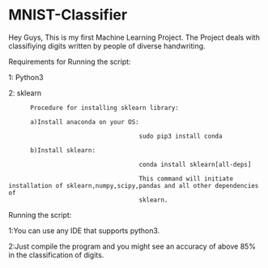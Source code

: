 # MNIST-Classifier

Hey Guys,
This is my first Machine Learning Project.
The Project deals with classifiying digits written by people of diverse handwriting.

Requirements for Running the script:

1: Python3

2: sklearn

          Procedure for installing sklearn library:
          
          a)Install anaconda on your OS:
          
                                        sudo pip3 install conda
                                        
          b)Install sklearn:
          
                                        conda install sklearn[all-deps]
                                        
                                        This command will initiate installation of sklearn,numpy,scipy,pandas and all other dependencies of
                                        sklearn.

Running the script:

1:You can use any IDE that supports python3.

2:Just compile the program and you might see an accuracy of above 85% in the classification of digits.
